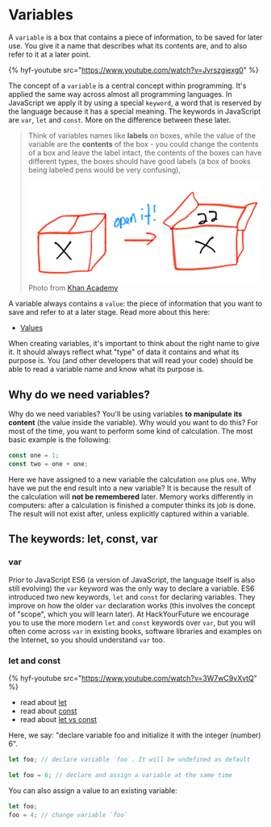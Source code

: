 # Variables

A `variable` is a box that contains a piece of information, to be saved for later use. You give it a name that describes what its contents are, and to also refer to it at a later point.

{% hyf-youtube src="https://www.youtube.com/watch?v=Jvrszgiexg0" %}

The concept of a `variable` is a central concept within programming. It's applied the same way across almost all programming languages. In JavaScript we apply it by using a special `keyword`, a word that is reserved by the language because it has a special meaning. The keywords in JavaScript are `var`, `let` and `const`. More on the difference between these later.

> Think of variables names like **labels** on boxes, while the value of the variable are the **contents** of the box - you could change the contents of a box and leave the label intact, the contents of the boxes can have different types, the boxes should have good labels (a box of books being labeled pens would be very confusing),
>
> ![Variables are like boxes](./assets/box.png)
> Photo from [Khan Academy](http://cs-blog.khanacademy.org/2013/09/teaching-variables-analogies-and.html)

A variable always contains a `value`: the piece of information that you want to save and refer to at a later stage. Read more about this here:

- [Values](./javascript/values.md)

When creating variables, it's important to think about the right name to give it. It should always reflect what "type" of data it contains and what its purpose is. You (and other developers that will read your code) should be able to read a variable name and know what its purpose is.

## Why do we need variables?

Why do we need variables? You'll be using variables **to manipulate its content** (the value inside the variable). Why would you want to do this? For most of the time, you want to perform some kind of calculation. The most basic example is the following:

```js
const one = 1;
const two = one + one;
```

Here we have assigned to a new variable the calculation `one` plus `one`. Why have we put the end result into a new variable? It is because the result of the calculation will **not be remembered** later. Memory works differently in computers: after a calculation is finished a computer thinks its job is done. The result will not exist after, unless explicitly captured within a variable.

## The keywords: let, const, var

### var

Prior to JavaScript ES6 (a version of JavaScript, the language itself is also still evolving) the `var` keyword was the only way to declare a variable. ES6 introduced two new keywords, `let` and `const` for declaring variables. They improve on how the older `var` declaration works (this involves the concept of "scope", which you will learn later). At HackYourFuture we encourage you to use the more modern `let` and `const` keywords over `var`, but you will often come across `var` in existing books, software libraries and examples on the Internet, so you should understand `var` too.

### let and const

{% hyf-youtube src="https://www.youtube.com/watch?v=3W7wC9vXvtQ" %}

- read about [let](https://developer.mozilla.org/en-US/docs/Web/JavaScript/Reference/Statements/let)
- read about [const](https://developer.mozilla.org/nl/docs/Web/JavaScript/Reference/Statements/const)
- read about [let vs const](http://wesbos.com/let-vs-const/)

Here, we say: "declare variable foo and initialize it with the integer (number) 6".

```js
let foo; // declare variable `foo`. It will be undefined as default
```

```js
let foo = 6; // declare and assign a variable at the same time
```

You can also assign a value to an existing variable:

```js
let foo;
foo = 4; // change variable `foo`
```
